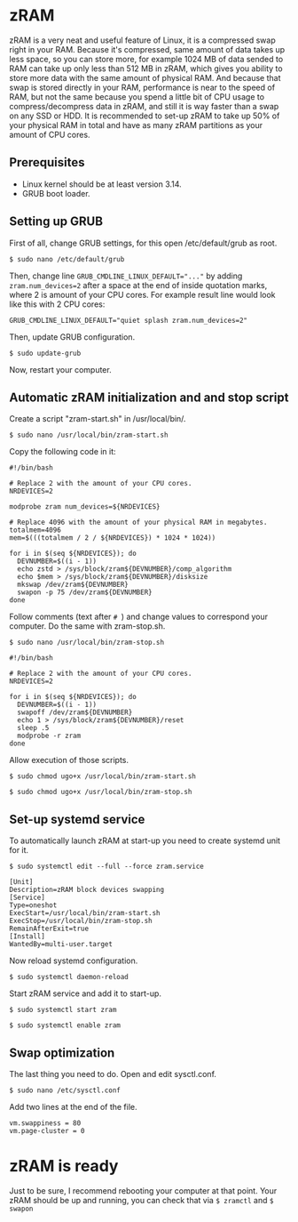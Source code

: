 # zRAM
zRAM is a very neat and useful feature of Linux, it is a compressed swap right in your RAM. Because it's compressed, same amount of data takes up less space, so you can store more, for example 1024 MB of data sended to RAM can take up only less than 512 MB in zRAM, which gives you ability to store more data with the same amount of physical RAM. And because that swap is stored directly in your RAM, performance is near to the speed of RAM, but not the same because you spend a little bit of CPU usage to compress/decompress data in zRAM, and still it is way faster than a swap on any SSD or HDD.
It is recommended to set-up zRAM to take up 50% of your physical RAM in total and have as many zRAM partitions as your amount of CPU cores.



## Prerequisites
* Linux kernel should be at least version 3.14.
* GRUB boot loader.



## Setting up GRUB
First of all, change GRUB settings, for this open /etc/default/grub as root.

`$ sudo nano /etc/default/grub`

Then, change line `GRUB_CMDLINE_LINUX_DEFAULT="..."` by adding `zram.num_devices=2` after a space at the end of inside quotation marks, where 2 is amount of your CPU cores. For example result line would look like this with 2 CPU cores:

`GRUB_CMDLINE_LINUX_DEFAULT="quiet splash zram.num_devices=2"`

Then, update GRUB configuration.

`$ sudo update-grub`

Now, restart your computer.



## Automatic zRAM initialization and and stop script
Create a script "zram-start.sh" in /usr/local/bin/.

`$ sudo nano /usr/local/bin/zram-start.sh`

Copy the following code in it:

```
#!/bin/bash

# Replace 2 with the amount of your CPU cores.
NRDEVICES=2

modprobe zram num_devices=${NRDEVICES}

# Replace 4096 with the amount of your physical RAM in megabytes.
totalmem=4096
mem=$(((totalmem / 2 / ${NRDEVICES}) * 1024 * 1024))

for i in $(seq ${NRDEVICES}); do
  DEVNUMBER=$((i - 1))
  echo zstd > /sys/block/zram${DEVNUMBER}/comp_algorithm
  echo $mem > /sys/block/zram${DEVNUMBER}/disksize
  mkswap /dev/zram${DEVNUMBER}
  swapon -p 75 /dev/zram${DEVNUMBER}
done
```

Follow comments (text after `# `) and change values to correspond your computer. Do the same with zram-stop.sh.

`$ sudo nano /usr/local/bin/zram-stop.sh`

```
#!/bin/bash

# Replace 2 with the amount of your CPU cores.
NRDEVICES=2

for i in $(seq ${NRDEVICES}); do
  DEVNUMBER=$((i - 1))
  swapoff /dev/zram${DEVNUMBER}
  echo 1 > /sys/block/zram${DEVNUMBER}/reset
  sleep .5
  modprobe -r zram
done
```

Allow execution of those scripts.

`$ sudo chmod ugo+x /usr/local/bin/zram-start.sh`

`$ sudo chmod ugo+x /usr/local/bin/zram-stop.sh`



## Set-up systemd service
To automatically launch zRAM at start-up you need to create systemd unit for it.

`$ sudo systemctl edit --full --force zram.service`

```
[Unit]
Description=zRAM block devices swapping
[Service]
Type=oneshot
ExecStart=/usr/local/bin/zram-start.sh
ExecStop=/usr/local/bin/zram-stop.sh
RemainAfterExit=true
[Install]
WantedBy=multi-user.target
```

Now reload systemd configuration.

`$ sudo systemctl daemon-reload`

Start zRAM service and add it to start-up.

`$ sudo systemctl start zram`

`$ sudo systemctl enable zram`



## Swap optimization
The last thing you need to do. Open and edit sysctl.conf.

`$ sudo nano /etc/sysctl.conf`

Add two lines at the end of the file.

```
vm.swappiness = 80
vm.page-cluster = 0
```



# zRAM is ready
Just to be sure, I recommend rebooting your computer at that point. Your zRAM should be up and running, you can check that via `$ zramctl` and `$ swapon`
